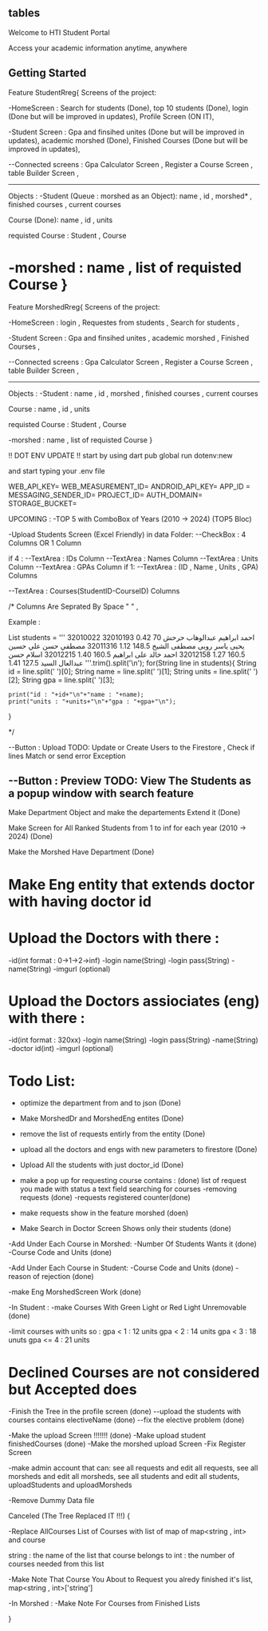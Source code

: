 ## tables

Welcome to HTI Student Portal

Access your academic information anytime, anywhere

## Getting Started

Feature StudentRreg{
Screens of the project: 

-HomeScreen : 
Search for students (Done), 
top 10 students (Done), 
login (Done but will be improved in updates),
Profile Screen (ON IT),

-Student Screen : 
Gpa and finsihed unites (Done but will be improved in updates),
academic morshed (Done), 
Finished Courses (Done but will be improved in updates), 

--Connected screens : 
Gpa Calculator Screen ,
Register a Course Screen , 
table Builder Screen , 

------------------------------------------

Objects : 
-Student (Queue : morshed as an Object): 
name , id , morshed* , finished courses , current courses 

Course (Done): 
name , id  , units 

requisted Course :
Student , Course 

-morshed : 
name , list of requisted Course
}
===============================================================
Feature MorshedRreg{
Screens of the project: 

-HomeScreen : 
login ,
Requestes from students ,
Search for students , 

-Student Screen : 
Gpa and finsihed unites ,
academic morshed , 
Finished Courses , 

--Connected screens : 
Gpa Calculator Screen ,
Register a Course Screen , 
table Builder Screen , 

------------------------------------------

Objects : 
-Student : 
name , id , morshed , finished courses , current courses 

Course : 
name , id  , units 

requisted Course :
Student , Course 

-morshed : 
name , list of requisted Course
}


!! DOT ENV UPDATE !!
start by using dart pub global run dotenv:new

and start typing your .env file

WEB_API_KEY=
WEB_MEASUREMENT_ID=
ANDROID_API_KEY=
APP_ID = 
MESSAGING_SENDER_ID=
PROJECT_ID=
AUTH_DOMAIN=
STORAGE_BUCKET=


UPCOMING : 
-TOP 5 with ComboBox of Years (2010 -> 2024) (TOP5 Bloc)

-Upload Students Screen (Excel Friendly) in data Folder: 
--CheckBox : 4 Columns OR 1 Column

if 4 :
    --TextArea : IDs Column
    --TextArea : Names Column
    --TextArea : Units Column
    --TextArea : GPAs Column
if 1:
    --TextArea : (ID , Name , Units , GPA) Columns

--TextArea : Courses(StudentID-CourseID) Columns

/* Columns Are Seprated By Space "	" ,  

Example : 

  List<String> students = 
  '''
32010022	ﺍﺣﻤﺪ ﺍﺑﺮﺍﻫﻴﻢ ﻋﺒﺪﺍﻟﻮﻫﺎﺏ ﺣﺮﺣﺶ	70	0.42
32010193	ﻳﺤﻴﻰ ﻳﺎﺳﺮ ﺭﻭﺑﻰ ﻣﺼﻄﻔﻰ ﺍﻟﺸﻴﺦ	148.5	1.12
32011316	ﻣﺼﻄﻔﻲ ﺣﺴﻦ ﻋﻠﻲ ﺣﺴﻴﻦ	160.5	1.27
32012158	ﺍﺣﻤﺪ ﺧﺎﻟﺪ ﻋﻠﻰ ﺍﺑﺮﺍﻫﻴﻢ	160.5	1.40
32012215	ﺍﺳﻼﻡ ﺣﺴﻦ ﻋﺒﺪﺍﻟﻌﺎﻝ ﺍﻟﺴﻴﺪ	127.5	1.41
  '''.trim().split('\n');
  for(String line in students){
    String id = line.split('	')[0];
    String name = line.split('	')[1];
    String units = line.split('	')[2];
    String gpa = line.split('	')[3];
    
    print("id : "+id+"\n"+"name : "+name);
    print("units : "+units+"\n"+"gpa : "+gpa+"\n");
    
  }

*/

--Button : Upload
TODO: Update or Create Users to the Firestore ,
      Check if lines Match or send error Exception

--Button : Preview
TODO: View The Students as a popup window with search feature
-----------------------------------------------------------------

Make Department Object and make the departements Extend it (Done)

Make Screen for All Ranked Students from 1 to inf for each year
(2010 -> 2024) (Done)

Make the Morshed Have Department (Done)

# Make Eng entity that extends doctor with having doctor id

# Upload the Doctors with there : 
-id(int format : 0->1->2->inf)
-login name(String)
-login pass(String)
-name(String)
-imgurl (optional)

# Upload the Doctors assiociates (eng) with there : 
-id(int format : 320xx)
-login name(String)
-login pass(String)
-name(String)
-doctor id(int)
-imgurl (optional)

# Todo List:
- optimize the department from and to json (Done) 
- Make MorshedDr and MorshedEng entites (Done)
- remove the list of requests entirly from the entity (Done)
- upload all the doctors and engs with new parameters to firestore (Done)
- Upload All the students with just doctor_id (Done)

- make a pop up for requesting course contains : (done)
  list of request you made with status
  a text field searching for courses
-removing requests (done)
-requests registered counter(done)


- make requests show in the feature morshed (doen)
- Make Search in Doctor Screen Shows only their students (done)


-Add Under Each Course in Morshed: 
-Number Of Students Wants it (done)
-Course Code and Units (done)


-Add Under Each Course in Student: 
-Course Code and Units (done)
-reason of rejection (done)

-make Eng MorshedScreen Work (done)

-In Student : 
-make Courses With Green Light or Red Light Unremovable (done)

-limit courses with units so : 
  gpa < 1 : 12 units
  gpa < 2 : 14 units
  gpa < 3 : 18 unuts
  gpa <= 4 : 21 units
  # Declined Courses are not considered but Accepted does



-Finish the Tree in the profile screen (done)
--upload the students with courses contains electiveName (done)
--fix the elective problem (done)

-Make the upload Screen !!!!!!! (done)
-Make upload student finishedCourses (done)
-Make the morshed upload Screen
-Fix Register Screen

-make admin account that can:
 see all requests and edit all requests, 
 see all morsheds and edit all morsheds, 
 see all students and edit all students, 
 uploadStudents and uploadMorsheds

-Remove Dummy Data file


Canceled (The Tree Replaced IT !!!)
{

-Replace AllCourses List of Courses with list of map of map<string , int> and course

string : the name of the list that course belongs to 
int : the number of courses needed from this list 

-Make Note That Course You About to Request you alredy finished it's list, map<string , int>['string']

-In Morshed : 
-Make Note For Courses from Finished Lists

}